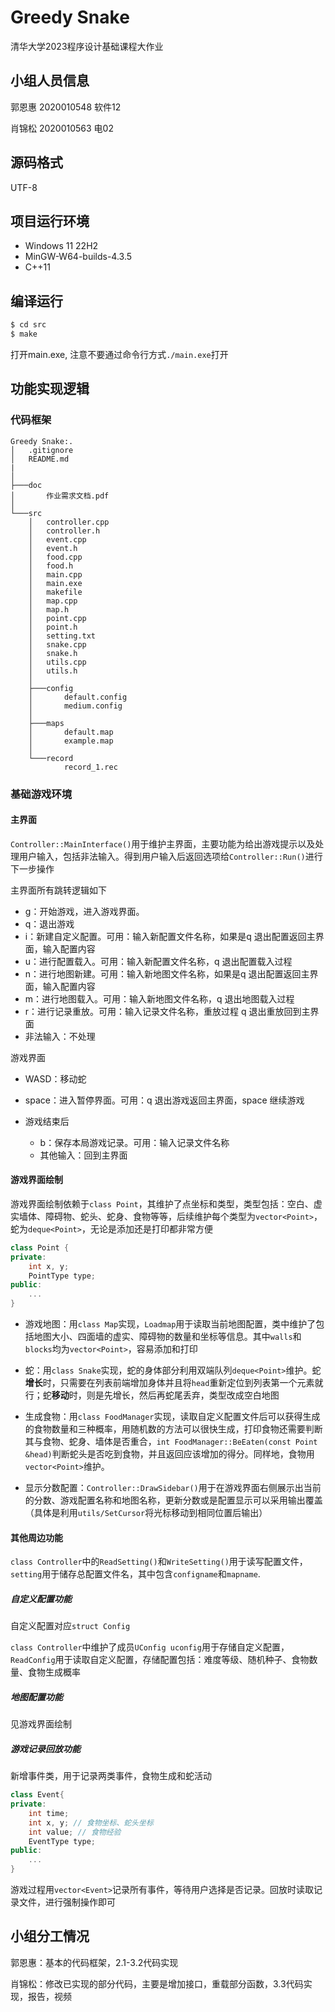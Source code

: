 # Greedy Snake

清华大学2023程序设计基础课程大作业

## 小组人员信息

郭恩惠 2020010548 软件12

肖锦松 2020010563 电02

## 源码格式
UTF-8

## 项目运行环境
- Windows 11 22H2
- MinGW-W64-builds-4.3.5
- C++11

## 编译运行
```bash
$ cd src
$ make
```
打开main.exe, 注意不要通过命令行方式`./main.exe`打开

## 功能实现逻辑

### 代码框架

```
Greedy Snake:.
│   .gitignore
│   README.md
|
│
├───doc
│       作业需求文档.pdf
│
└───src
    │   controller.cpp
    │   controller.h
    │   event.cpp
    │   event.h
    │   food.cpp
    │   food.h
    │   main.cpp
    │   main.exe
    │   makefile
    │   map.cpp
    │   map.h
    │   point.cpp
    │   point.h
    │   setting.txt
    │   snake.cpp
    │   snake.h
    │   utils.cpp
    │   utils.h
    │
    ├───config
    │       default.config
    │       medium.config
    │
    ├───maps
    │       default.map
    │       example.map
    │
    └───record
            record_1.rec
```



### 基础游戏环境

#### 主界面

`Controller::MainInterface()`用于维护主界面，主要功能为给出游戏提示以及处理用户输入，包括非法输入。得到用户输入后返回选项给`Controller::Run()`进行下一步操作

主界面所有跳转逻辑如下

- g：开始游戏，进入游戏界面。
- q：退出游戏
- i：新建自定义配置。可用：输入新配置文件名称，如果是q 退出配置返回主界面，输入配置内容
- u：进行配置载入。可用：输入新配置文件名称，q 退出配置载入过程
- n：进行地图新建。可用：输入新地图文件名称，如果是q 退出配置返回主界面，输入配置内容
- m：进行地图载入。可用：输入新地图文件名称，q 退出地图载入过程
- r：进行记录重放。可用：输入记录文件名称，重放过程 q 退出重放回到主界面
- 非法输入：不处理

游戏界面

- WASD：移动蛇

- space：进入暂停界面。可用：q 退出游戏返回主界面，space 继续游戏
- 游戏结束后
  - b：保存本局游戏记录。可用：输入记录文件名称
  - 其他输入：回到主界面



#### 游戏界面绘制

游戏界面绘制依赖于`class Point`，其维护了点坐标和类型，类型包括：空白、虚实墙体、障碍物、蛇头、蛇身、食物等等，后续维护每个类型为`vector<Point>`，蛇为`deque<Point>`，无论是添加还是打印都非常方便

```C++
class Point {
private:
    int x, y;
    PointType type;
public:
    ...
}
```

- 游戏地图：用`class Map`实现，`Loadmap`用于读取当前地图配置，类中维护了包括地图大小、四面墙的虚实、障碍物的数量和坐标等信息。其中`walls`和`blocks`均为`vector<Point>`，容易添加和打印

- 蛇：用`class Snake`实现，蛇的身体部分利用双端队列`deque<Point>`维护。蛇**增长**时，只需要在列表前端增加身体并且将`head`重新定位到列表第一个元素就行；蛇**移动**时，则是先增长，然后再蛇尾丢弃，类型改成空白地图

- 生成食物：用`class FoodManager`实现，读取自定义配置文件后可以获得生成的食物数量和三种概率，用随机数的方法可以很快生成，打印食物还需要判断其与食物、蛇身、墙体是否重合，`int FoodManager::BeEaten(const Point &head)`判断蛇头是否吃到食物，并且返回应该增加的得分。同样地，食物用`vector<Point>`维护。

- 显示分数配置：`Controller::DrawSidebar()`用于在游戏界面右侧展示出当前的分数、游戏配置名称和地图名称，更新分数或是配置显示可以采用输出覆盖（具体是利用`utils/SetCursor`将光标移动到相同位置后输出）



#### 其他周边功能

`class Controller`中的`ReadSetting()`和`WriteSetting()`用于读写配置文件，`setting`用于储存总配置文件名，其中包含`configname`和`mapname`.

##### 自定义配置功能

自定义配置对应`struct Config`

`class Controller`中维护了成员`UConfig uconfig`用于存储自定义配置，`ReadConfig`用于读取自定义配置，存储配置包括：难度等级、随机种子、食物数量、食物生成概率

##### 地图配置功能

见游戏界面绘制

##### 游戏记录回放功能

新增事件类，用于记录两类事件，食物生成和蛇活动

```C++
class Event{
private:
    int time;
    int x, y; // 食物坐标、蛇头坐标
    int value; // 食物经验
    EventType type;
public:
    ...
}
```

游戏过程用`vector<Event>`记录所有事件，等待用户选择是否记录。回放时读取记录文件，进行强制操作即可



## 小组分工情况

郭恩惠：基本的代码框架，2.1-3.2代码实现

肖锦松：修改已实现的部分代码，主要是增加接口，重载部分函数，3.3代码实现，报告，视频











